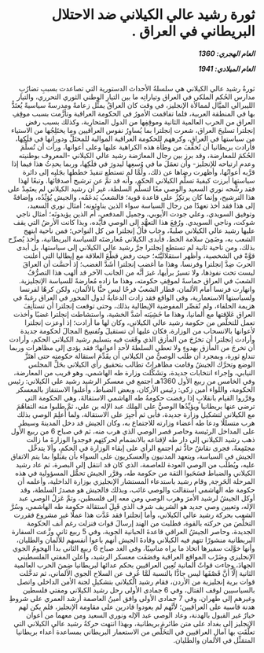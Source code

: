 <h1 dir="rtl">ثورة رشيد عالي الكيلاني ضد الاحتلال البريطاني في العراق .</h1>

<h5 dir="rtl">العام الهجري:  1360

العام الميلادي: 1941

</h5>

<p dir="rtl">ثورةُ رشيد عالي الكيلاني هي سلسلةُ الأحداث الدستورية التي تصاعدت بسببِ تضارُبِ مدارس الحُكم الملكي في العراق وتياراتِه ما بين التيارِ الوطني الثوري التحرري، والتيار الليبرالي الميَّال لممالأة الإنجليز، في وقت كان العراقُ يمثِّل زعامةً ومدرسةً سياسيةً يُعتَدُّ بها في المنطقة العربية، فلما تفاقمت الأمورُ في الحكومة العراقية وتأزَّمت بسبب موقِفِ العراق من الحرب العالمية الثانية وموقِفِها من الدول المتحارِبة، وكذلك بسبب رفض إنجلترا تسليحَ العراق، شعرت إنجلترا بما يُساوِرُ نفوس العراقيين وما يختَلِجُها من الاستياء من سياستها في العراق، وكرههم للحكومة العراقية الموالية للمحتَلِّ ودورانها في فلَكِها، فأرادت بريطانيا أن تُخفِّفَ من وطأة هذه الكراهية عليها وعلى أعوانها، ورأت أن تُسلِّمَ الحُكمَ للمعارضة، وقد برز بين رجال المعارَضة رشيد عالي الكيلاني -المعروف بوطنيته وعدم ارتياحه للإنجليز- وأن تعمَلَ ما في وُسعِها ليدورَ في فلَكِها، وربما يحدِثُ هذا فيما إذا قرَّبه أعوانُها، وأظهرت رضاها عن ذلك، ولَمَّا لم تستطع تنفيذَ خططها بجَلبِه إلى دائرة سياستها أبرزت كيفيةَ تسلُّم الكيلاني الحكم، وأنه قد تمَّ عن ترشيح أصدقائها. وتبعًا لهذا فقد رشَّحه نوري السعيد والوصي معًا لتسلُّم السلطة، غير أن رشيد الكيلاني لم يعتَمِدْ على هذا الترشيح، وإنما كان يرتكِزُ على قاعدة قوية؛ فالشعبُ يَدعَمُه، والجيش يُؤيِّدُه، وإضافةً إلى هذا فقد أخذ تعهدًا من رجال السياسة سواء الذين يناوِئونه؛ أمثال نوري السعيد، وتوفيق السويدي، وعلي جودت الأيوبي، وجميل المدفعي، أم الذين يؤيدونَه؛ أمثال ناجي شوكت، وناجي السويدي. ورُفِعَ هذا التعهُّد إلى الوصي فأيَّده، وبذا كانت الأرضُ التي يقف عليها رشيد عالي الكيلاني صلبةً، وخاب فألُ إنجلترا من كل النواحي؛ فمن ناحية ابتهج الشعب به، وضَمِنَ سلامة الخط، فأبدى الكيلاني مُعارضتَه للسياسة البريطانية، وأخذ يُصرِّح بذلك، ومن ناحية ثانية لم تستطع إنجلترا جرَّ رشيد عالي الكيلاني إلى سياستها، بل أبدى قوَّةً في الشخصية، وأظهر استقلاليَّتَه؛ حيث رفض قطْعَ العلاقة مع إيطاليا التي أعلنت الحربَ ضِدَّ إنجلترا وفرنسا، وهذا ما أغضب إنجلترا أشَدَّ الغضب؛ إذ أحسَّت أن العراقَ ليست تحت نفوذها، ولا تسيرُ برأيها، غيرَ أنَّه من الجانب الآخر قد ألهب هذا التصرُّفُ الشعبَ في العراق حماسةً لموقِفِ حكومته، وهذا ما زاده مُعارضةً للسياسة الإنجليزية. وانهارت فرنسا أمام الألمان، فطار الشعبُ فرحًا ليس حبًّا بالألمان، ولكن كرهًا لفرنسا ولسياستها الاستعمارية، وفي الواقع فقد زادت الدعايةُ لدول المحور في العراق رغبةً في هزيمة الحلفاء، ولم تُقصِّر المفوضية الإيطالية بذلك، وحتى توقعت إنجلترا أن تستأنِفَ العراق عَلاقتها مع ألمانيا، وهذا ما خَشِيَته أشدَّ الخشية، واستشاطت إنجلترا غضبًا وأخذت تعمل للتخلُّص من حكومة رشيد عالي الكيلاني، وكان لها ما أرادت؛ إذ أوعزت إنجلترا لأعوانها بالانسحاب من الوزارة، فكان عليها أن تستقيلَ وتُفسِحَ المجالَ لحكومة جديدة وأرادت إنجلترا أن تخرُجَ من المأزق الذي وقَعَت فيه بتسليم رشيد الكيلاني الحكم، وأرادت أن تخرجَ من المأزق بهدوءٍ ولا تعطي السلطةَ لأحدِ أعوانها؛ فقد يؤدى إلى مظاهرات وربما تندلع ثورة، وبمجرد أن طلب الوصيُّ من الكيلاني أن يقَدِّمَ استقالة حكومته حتى اهتَزَّ الوضع وتحرَّك الجيشُ وقامت مظاهراتٌ تطالب بتحقيق رأي الكيلاني بحَلِّ المجلس النيابي، وإجراء انتخابات جديدة، وتشَكَّلت وزارة طه الهاشمي، وهو قريب من المعارضة، وفي الخامس من ربيع الأول 1360هـ اجتمع في معسكر الرشيد رشيد علي الكيلاني: رئيس الحكومة، واللواء أمين زكي: رئيس الأركان، وبعض الضباط، وأعلنوا الاستنفارَ بالمعسكر وقرَّروا القيام بانقلابٍ إذا رفضت حكومةُ طه الهاشمي الاستقالةَ، وهي الحكومة التي ترضى عنها بريطانيا ويؤيِّدُها الوصيُّ على الملك عبد الإله بن علي، ثمَّ طلبوا منه التفاهُمَ مع الكيلاني لتشكيل وزارة جديدة، فأبى ثم أُجبِرَ على الاستقالة، ولما أُعلِمَ الوصي بذلك هرب متسللًا ودعا طه أعضاء وزارته للاجتماع به، وكان الجيش قد دخل المدينةَ وسيطر على المداخل الرئيسة وحاصر قصر الوصي الذي هرب منه، ثم في صباح 6 من ربيع الأول ذهب رشيد الكيلاني إلى دار طه لإقناعه بالانضمام لحركتِهم فوجدوا الوزارةَ ما زالت مجتَمِعةً، فجرى نقاشٌ حادٌّ ثم اجتمع الرأي على إبقاء الوزارة في الحكمِ، وألا يتدخَّل الجيش في السياسة، ويتعهد المدنيون والعسكريون على السواء بأن يقبَلوا بما يتم الاتفاق عليه، ويُطلَب من الوصي العودة للعاصمة، الذي كان قد انتقل إلى البصرة، ثم عاد رشيد الكيلاني والضباط فسَحَبوا الثقة من حكومة طه، وقرَّر الجيش تحمُّل المسؤولية في هذه المرحلة الحَرِجة, وقام رشيد باستدعاء المستشار الإنجليزي بوزارة الداخلية، وأعلمه أن حكومة طه الهاشمي استقالت والوصي غائب، وبذلك فالجيش هو مصدرُ السلطة، وقد أوكل الجيشُ لرشيد الأمرَ وهرب الوصي ومن معه إلى فلسطين، وتمَّ عَزلُ الوصي عبد الإله، وتعيين وصي جديد هو الشريف شرف الذي قَبِلَ استقالة حكومة طه الهاشمي، وسُرَّ الشعب بحركة رشيد عالي الكيلاني، وأما إنجلترا فقد عَدَّت هذا عملًا غير مشروع فقررت التخلُّصَ من حركته بالقوة، فطلبت من الهند إرسالَ قوات فنزلت رغم أنف الحكومة الجديدة، وحاصر الجيشُ العراقي قاعدةَ الحبانية الجوية، وفي 5 ربيع ثاني وزَّعت السفارة البريطانية منشورًا تتهم فيه الكيلاني وقادةَ الجيش أنهم باعوا أنفسهم للألمان والطليان، وأنها خوَّلت سفيرها اتخاذ ما يراه مناسِبًا، وفي الغد صباح 6 ربيع الثاني بدأ الهجومُ الجوي الإنجليزي وضَرْب المواقع العراقية وقصَفَت معسكر الرشيد، وأعلن المفتي الفلسطيني الجهادَ، وجاءت قواتٌ ألمانية تُعِين العراقيين بحكم عدائها لبريطانيا ضِمنَ الحرب العالمية الثانية إلَّا أنَّ قَصْفَها ليس جادًّا بالنسبة لَمَّا عُرٍف عن السلاح الجوي الألماني، ثم تدخَّلت قوات برية إنجليزية من الأردن، فقام رشيد الكيلاني بتشكيلِ لجنة الأمن الداخلي واتصل بالسياسيين لوقف القتال، وفي 6 جمادى الأولى رحل رشيد الكيلاني ومفتي فلسطين وغيرهم إلى طهران، وفي 7 جمادى الأولى وافق أمينُ العاصمة أرشد العمري على شروطِ هدنة قاسية على العراقيين؛ لأنَّهم لم يعودوا قادرين على مقاومة الإنجليز، فلم يكن لهم خيارٌ غير القبول بالهدنة، وعاد الوصي عبد الإله ونوري السعيد ومن معهما من أعوان الإنجليز إلى بغداد على متن طائرة بريطانية، وبهذا انتهت حركةُ رشيد عالي الكيلاني التي تعلَّقَت بها آمال العراقيين في التخَلُّص من الاستعمار البريطاني بمساعدة أعداء بريطانيا المتمَثِّل في الألمان والطليان.</p></br>
